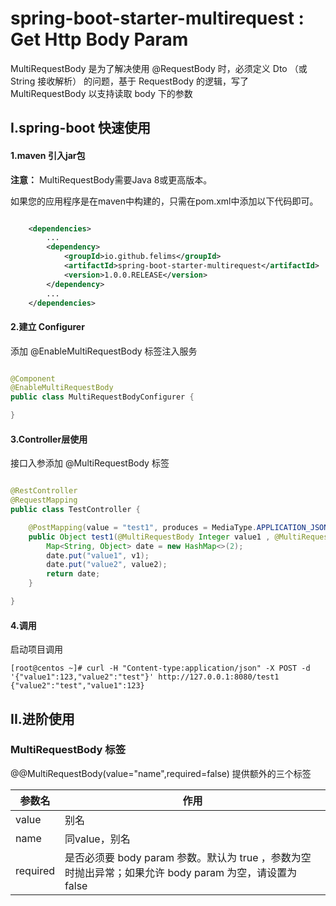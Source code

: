 # spring-boot-starter-multirequest : Get Http Body Param

MultiRequestBody 是为了解决使用 @RequestBody 时，必须定义 Dto （或 String 接收解析） 的问题，基于 RequestBody 的逻辑，写了 MultiRequestBody 以支持读取 body 下的参数

## I.spring-boot 快速使用

#### 1.maven 引入jar包

**注意：** MultiRequestBody需要Java 8或更高版本。

如果您的应用程序是在maven中构建的，只需在pom.xml中添加以下代码即可。

```xml

    <dependencies>
        ...
        <dependency>
            <groupId>io.github.felims</groupId>
            <artifactId>spring-boot-starter-multirequest</artifactId>
            <version>1.0.0.RELEASE</version>
        </dependency>
        ...
    </dependencies>


```

#### 2.建立 Configurer

添加 @EnableMultiRequestBody 标签注入服务

```java

@Component
@EnableMultiRequestBody
public class MultiRequestBodyConfigurer {

}

```

#### 3.Controller层使用

接口入参添加 @MultiRequestBody 标签
```java

@RestController
@RequestMapping
public class TestController {

    @PostMapping(value = "test1", produces = MediaType.APPLICATION_JSON_VALUE)
    public Object test1(@MultiRequestBody Integer value1 , @MultiRequestBody String value2 ) {
        Map<String, Object> date = new HashMap<>(2);
        date.put("value1", v1);
        date.put("value2", value2);
        return date;
    }

}
```

#### 4.调用
启动项目调用

```shell
[root@centos ~]# curl -H "Content-type:application/json" -X POST -d '{"value1":123,"value2":"test"}' http://127.0.0.1:8080/test1
{"value2":"test","value1":123}
```

## II.进阶使用

### MultiRequestBody 标签

@@MultiRequestBody(value="name",required=false) 提供额外的三个标签

参数名|作用
---|---
value|别名
name|同value，别名
required|是否必须要 body param 参数。默认为 true ，参数为空时抛出异常；如果允许 body param 为空，请设置为 false